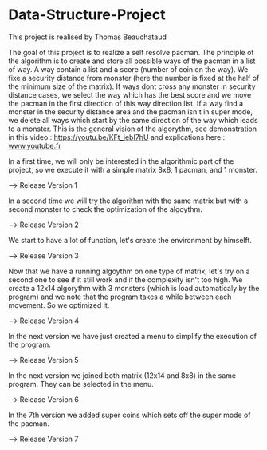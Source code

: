 # Data-Structure-Project

This project is realised by Thomas Beauchataud

The goal of this project is to realize a self resolve pacman.
The principle of the algorithm is to create and store all possible ways of the pacman in a list of way. A way contain a list and a score (number of coin on the way). We fixe a security distance from monster (here the number is fixed at the half of the minimum size of the matrix). If ways dont cross any monster in security distance cases, we select the way which has the best score and we move the pacman in the first direction of this way direction list. If a way find a monster in the security distance area and the pacman isn't in super mode, we delete all ways which start by the same direction of the way which leads to a monster.
This is the general vision of the algorythm, see demonstration in this video : https://youtu.be/KFt_iebI7hU and explications here : www.youtube.fr


In a first time, we will only be interested in the algorithmic part of the project, so we execute it with a simple matrix 8x8, 1 pacman, and 1 monster.

--> Release Version 1


In a second time we will try the algorithm with the same matrix but with a second monster to check the optimization of the algoythm.

--> Release Version 2


We start to have a lot of function, let's create the environment by himselft.

--> Release Version 3


Now that we have a running algoythm on one type of matrix, let's try on a second one to see if it still work and if the complexity isn't too high. We create a 12x14 algorythm with 3 monsters (which is load automaticaly by the program) and we note that the program takes a while between each movement. So we optimized it.

--> Release Version 4


In the next version we have just created a menu to simplify the execution of the program.

--> Release Version 5


In the next version we joined both matrix (12x14 and 8x8) in the same program. They can be selected in the menu.

--> Release Version 6


In the 7th version we added super coins which sets off the super mode of the pacman.

--> Release Version 7

